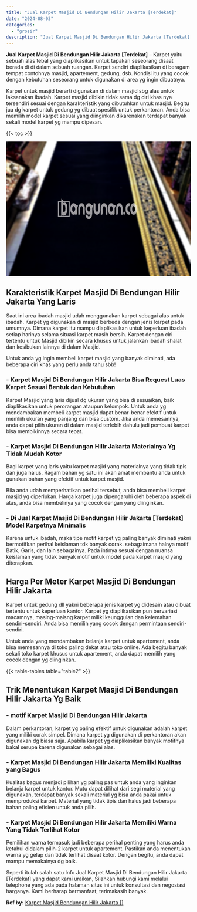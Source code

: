 ```yaml
---
title: "Jual Karpet Masjid Di Bendungan Hilir Jakarta [Terdekat]"
date: "2024-08-03"
categories: 
  - "grosir"
description: "Jual Karpet Masjid Di Bendungan Hilir Jakarta [Terdekat]. Seperti itulah salah satu Info Jual Karpet Masjid Di Bendungan Hilir Jakarta [Terdekat] yang dapa..."
---
```


**Jual Karpet Masjid Di Bendungan Hilir Jakarta \[Terdekat\]** – Karpet yaitu sebuah alas tebal yang diaplikasikan untuk tapakan seseorang disaat berada di di dalam sebuah ruangan. Karpet sendiri diaplikasikan di beragam tempat contohnya masjid, apartement, gedung, dsb. Kondisi itu yang cocok dengan kebutuhan seseorang untuk digunakan di area yg ingin dibuatnya.

Karpet untuk masjid berarti digunakan di dalam masjid sbg alas untuk laksanakan ibadah. Karpet masjid dibikin tidak sama dg ciri khas nya tersendiri sesuai dengan karakteristik yang dibutuhkan untuk masjid. Begitu jua dg karpet untuk gedung yg dibuat spesifik untuk perkantoran. Anda bisa memilih model karpet sesuai yang diinginkan dikarenakan terdapat banyak sekali model karpet yg mampu dipesan.

{{< toc >}}

![Jual Karpet Masjid Di Bendungan Hilir Jakarta [Terdekat]](/images/grosir-karpet-murah-78.png)

## Karakteristik Karpet Masjid Di Bendungan Hilir Jakarta Yang Laris

Saat ini area ibadah masjid udah menggunakan karpet sebagai alas untuk ibadah. Karpet yg digunakan di masjid berbeda dengan jenis karpet pada umumnya. Dimana karpet itu mampu diaplikasikan untuk keperluan ibadah setiap harinya selama situasi karpet masih bersih. Karpet dengan ciri tertentu untuk Masjid dibikin secara khusus untuk jalankan ibadah shalat dan kesibukan lainnya di dalam Masjid.

Untuk anda yg ingin membeli karpet masjid yang banyak diminati, ada beberapa ciri khas yang perlu anda tahu sbb!

### \- Karpet Masjid Di Bendungan Hilir Jakarta Bisa Request Luas Karpet Sesuai Bentuk dan Kebutuhan

Karpet Masjid yang laris dijual dg ukuran yang bisa di sesuaikan, baik diaplikasikan untuk perorangan ataupun kelompok. Untuk anda yg mendambakan membeli karpet masjid dapat benar-benar efektif untuk memliih ukuran yang panjang dan bisa custom. Jika anda memesannya, anda dapat pilih ukuran di dalam masjid terlebih dahulu jadi pembuat karpet bisa membikinnya secara tepat.

### \- Karpet Masjid Di Bendungan Hilir Jakarta Materialnya Yg Tidak Mudah Kotor

Bagi karpet yang laris yaitu karpet masjid yang materialnya yang tidak tipis dan juga halus. Ragam bahan yg satu ini akan amat membantu anda untuk gunakan bahan yang efektif untuk karpet masjid.

Bila anda udah memperhatikan perihal tersebut, anda bisa membeli karpet masjid yg diperlukan. Harga karpet juga dipengaruhi oleh beberapa aspek di atas, anda bisa membelinya yang cocok dengan yang diinginkan.

### \- Di Jual Karpet Masjid Di Bendungan Hilir Jakarta \[Terdekat\] Model Karpetnya Minimalis

Karena untuk ibadah, maka tipe motif karpet yg paling banyak diminati yakni bermotifkan perihal keislaman tdk banyak corak. sebagaimana halnya motif Batik, Garis, dan lain sebagainya. Pada intinya sesuai dengan nuansa keislaman yang tidak banyak motif untuk model pada karpet masjid yang diterapkan.

## Harga Per Meter Karpet Masjid Di Bendungan Hilir Jakarta

Karpet untuk gedung dll yakni beberapa jenis karpet yg didesain atau dibuat tertentu untuk keperluan kantor. Karpet yg diaplikasikan pun bervariasi macamnya, masing-maisng karpet miliki keunggulan dan kelemahan sendiri-sendiri. Anda bisa memilih yang cocok dengan permintaan sendiri-sendiri.

Untuk anda yang mendambakan belanja karpet untuk apartement, anda bisa memesannya di toko paling dekat atau toko online. Ada begitu banyak sekali toko karpet khusus untuk apartement, anda dapat memilih yang cocok dengan yg diinginkan.

{{< table-tables table="table2" >}}

## Trik Menentukan Karpet Masjid Di Bendungan Hilir Jakarta Yg Baik

### \- motif Karpet Masjid Di Bendungan Hilir Jakarta

Dalam perkantoran, karpet yg paling efektif untuk digunakan adalah karpet yang miliki corak simpel. Dimana karpet yg digunakan di perkantoran akan digunakan dg biasa saja. Apabila karpet yg diaplikasikan banyak motifnya bakal serupa karena digunakan sebagai alas.

### \- Karpet Masjid Di Bendungan Hilir Jakarta Memiliki Kualitas yang Bagus

Kualitas bagus menjadi pilihan yg paling pas untuk anda yang inginkan belanja karpet untuk kantor. Mutu dapat dilihat dari segi material yang digunakan, terdapat banyak sekali material yg bisa anda pakai untuk memproduksi karpet. Material yang tidak tipis dan halus jadi beberapa bahan paling efisien untuk anda pilih.

### \- Karpet Masjid Di Bendungan Hilir Jakarta Memiliki Warna Yang Tidak Terlihat Kotor

Pemilihan warna termasuk jadi beberapa perihal penting yang harus anda ketahui didalam pilih-2 karpet untuk apartement. Pastikan anda menentukan warna yg gelap dan tidak terlihat disaat kotor. Dengan begitu, anda dapat mampu memakainya dg baik.

Seperti itulah salah satu Info Jual Karpet Masjid Di Bendungan Hilir Jakarta \[Terdekat\] yang dapat kami uraikan, Silahkan hubungi kami melalui telephone yang ada pada halaman situs ini untuk konsultasi dan negosiasi harganya. Kami berharap bermanfaat, terimakasih banyak.

**Ref by:**  [Karpet Masjid Bendungan Hilir Jakarta []](https://id.wikipedia.org/wiki/Karpet)
